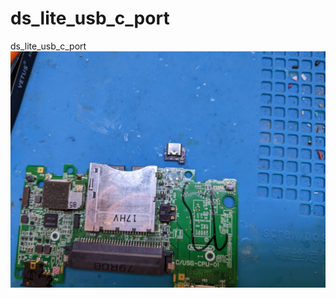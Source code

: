 # ds_lite_usb_c_port
ds_lite_usb_c_port
![alt text](https://github.com/facelesstech/ds_lite_usb_c_port/blob/main/PXL_20220602_134702559.jpg?raw=true)

